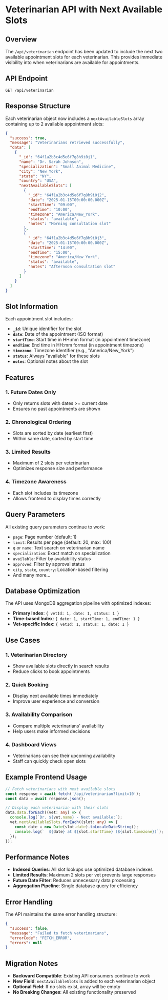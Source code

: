 # Veterinarian API with Next Available Slots

## Overview

The `/api/veterinarian` endpoint has been updated to include the next two available appointment slots for each veterinarian. This provides immediate visibility into when veterinarians are available for appointments.

## API Endpoint

```
GET /api/veterinarian
```

## Response Structure

Each veterinarian object now includes a `nextAvailableSlots` array containing up to 2 available appointment slots:

```json
{
  "success": true,
  "message": "Veterinarians retrieved successfully",
  "data": [
    {
      "_id": "64f1a2b3c4d5e6f7g8h9i0j1",
      "name": "Dr. Sarah Johnson",
      "specialization": "Small Animal Medicine",
      "city": "New York",
      "state": "NY",
      "country": "USA",
      "nextAvailableSlots": [
        {
          "_id": "64f1a2b3c4d5e6f7g8h9i0j2",
          "date": "2025-01-15T00:00:00.000Z",
          "startTime": "09:00",
          "endTime": "10:00",
          "timezone": "America/New_York",
          "status": "available",
          "notes": "Morning consultation slot"
        },
        {
          "_id": "64f1a2b3c4d5e6f7g8h9i0j3",
          "date": "2025-01-15T00:00:00.000Z",
          "startTime": "14:00",
          "endTime": "15:00",
          "timezone": "America/New_York",
          "status": "available",
          "notes": "Afternoon consultation slot"
        }
      ]
    }
  ]
}
```

## Slot Information

Each appointment slot includes:

- **`_id`**: Unique identifier for the slot
- **`date`**: Date of the appointment (ISO format)
- **`startTime`**: Start time in HH:mm format (in appointment timezone)
- **`endTime`**: End time in HH:mm format (in appointment timezone)
- **`timezone`**: Timezone identifier (e.g., "America/New_York")
- **`status`**: Always "available" for these slots
- **`notes`**: Optional notes about the slot

## Features

### 1. **Future Dates Only**
- Only returns slots with dates >= current date
- Ensures no past appointments are shown

### 2. **Chronological Ordering**
- Slots are sorted by date (earliest first)
- Within same date, sorted by start time

### 3. **Limited Results**
- Maximum of 2 slots per veterinarian
- Optimizes response size and performance

### 4. **Timezone Awareness**
- Each slot includes its timezone
- Allows frontend to display times correctly

## Query Parameters

All existing query parameters continue to work:

- `page`: Page number (default: 1)
- `limit`: Results per page (default: 20, max: 100)
- `q` or `name`: Text search on veterinarian name
- `specialization`: Exact match on specialization
- `available`: Filter by availability status
- `approved`: Filter by approval status
- `city`, `state`, `country`: Location-based filtering
- And many more...

## Database Optimization

The API uses MongoDB aggregation pipeline with optimized indexes:

- **Primary Index**: `{ vetId: 1, date: 1, status: 1 }`
- **Time-based Index**: `{ date: 1, startTime: 1, endTime: 1 }`
- **Vet-specific Index**: `{ vetId: 1, status: 1, date: 1 }`

## Use Cases

### 1. **Veterinarian Directory**
- Show available slots directly in search results
- Reduce clicks to book appointments

### 2. **Quick Booking**
- Display next available times immediately
- Improve user experience and conversion

### 3. **Availability Comparison**
- Compare multiple veterinarians' availability
- Help users make informed decisions

### 4. **Dashboard Views**
- Veterinarians can see their upcoming availability
- Staff can quickly check open slots

## Example Frontend Usage

```typescript
// Fetch veterinarians with next available slots
const response = await fetch('/api/veterinarian?limit=10');
const data = await response.json();

// Display each veterinarian with their slots
data.data.forEach((vet: any) => {
  console.log(`Dr. ${vet.name} - Next available:`);
  vet.nextAvailableSlots.forEach((slot: any) => {
    const date = new Date(slot.date).toLocaleDateString();
    console.log(`  ${date} at ${slot.startTime} (${slot.timezone})`);
  });
});
```

## Performance Notes

- **Indexed Queries**: All slot lookups use optimized database indexes
- **Limited Results**: Maximum 2 slots per vet prevents large responses
- **Future Date Filter**: Reduces unnecessary data processing
- **Aggregation Pipeline**: Single database query for efficiency

## Error Handling

The API maintains the same error handling structure:

```json
{
  "success": false,
  "message": "Failed to fetch veterinarians",
  "errorCode": "FETCH_ERROR",
  "errors": null
}
```

## Migration Notes

- **Backward Compatible**: Existing API consumers continue to work
- **New Field**: `nextAvailableSlots` is added to each veterinarian object
- **Optional Field**: If no slots exist, array will be empty
- **No Breaking Changes**: All existing functionality preserved
